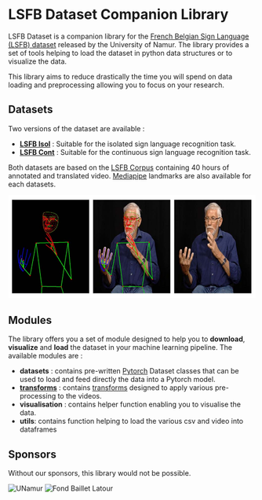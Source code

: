 # LSFB Dataset Companion Library

LSFB Dataset is a companion library for the [French Belgian Sign Language (LSFB) dataset](https://lsfb.info.unamur.be/) released by the University of Namur. The library provides a set of tools helping to load the dataset in python data structures or to visualize the data. 

This library aims to reduce drastically the time you will spend on data loading and preprocessing allowing you to focus on your research.

## Datasets

Two versions of the dataset are available : 

- **[LSFB Isol](lsfb_isol.md)** : Suitable for the isolated sign language recognition task.
- **[LSFB Cont](lsfb_cont.md)** : Suitable for the continuous sign language recognition task.

Both datasets are based on the [LSFB Corpus](https://www.corpus-lsfb.be/) containing 40 hours of annotated and translated video. [Mediapipe](https://mediapipe.dev/) landmarks are also available for each datasets.

![Fond Baillet Latour](ressources/img/dataset-example.jpg)

## Modules

The library offers you a set of module designed to help you to **download**, **visualize** and **load** the dataset in your machine learning pipeline. The available modules are : 


- **datasets** : contains pre-written [Pytorch](https://pytorch.org/) Dataset classes that can be used to load and feed directly the data into a Pytorch model.
- **[transforms](transforms.md)** : contains [transforms](https://pytorch.org/vision/stable/transforms.html) designed to apply various pre-processing to the videos.
- **visualisation** : contains helper function enabling you to visualise the data.
- **utils**: contains function helping to load the various csv and video into dataframes

## Sponsors

Without our sponsors, this library would not be possible.

![UNamur](ressources/img/logo-unamur.png)
![Fond Baillet Latour](ressources/img/baillet.png)